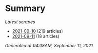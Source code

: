 # Summary
*Latest scrapes*
* [2021-09-10](https://github.com/nuuuwan/news_lk/blob/data/news_lk.2021-09-10.json) (219 articles)
* [2021-09-11](https://github.com/nuuuwan/news_lk/blob/data/news_lk.2021-09-11.json) (18 articles)

*Generated at 04:08AM, September 11, 2021*